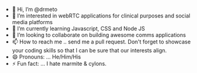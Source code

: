 - 👋 Hi, I’m @drmeto
- 👀 I’m interested in webRTC applications for clinical purposes and social media platforms
- 🌱 I’m currently learning Javascript, CSS and Node JS
- 💞️ I’m looking to collaborate on building awesome comms applications
- 📫 How to reach me .. send me a pull request. Don't forget to showcase your coding skills so that I can be sure that our interests align.
- 😄 Pronouns: ... He/Him/His
- ⚡ Fun fact: ... I hate marmite & cylons.

<!---
drmeto/drmeto is a ✨ special ✨ repository because its `README.md` (this file) appears on your GitHub profile.
You can click the Preview link to take a look at your changes.
--->
